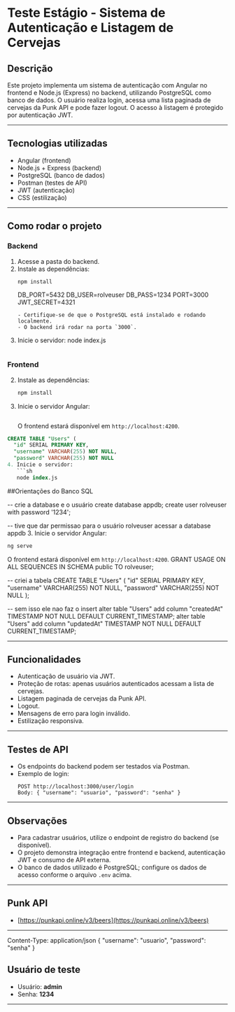
# Teste Estágio - Sistema de Autenticação e Listagem de Cervejas

## Descrição

Este projeto implementa um sistema de autenticação com Angular no frontend e Node.js (Express) no backend, utilizando PostgreSQL como banco de dados. O usuário realiza login, acessa uma lista paginada de cervejas da Punk API e pode fazer logout. O acesso à listagem é protegido por autenticação JWT.

---

## Tecnologias utilizadas

- Angular (frontend)
- Node.js + Express (backend)
- PostgreSQL (banco de dados)
- Postman (testes de API)
- JWT (autenticação)
- CSS (estilização)

---

## Como rodar o projeto

### Backend

1. Acesse a pasta do backend.
2. Instale as dependências:
   ```sh
   npm install
   ```
   DB_PORT=5432
   DB_USER=rolveuser
   DB_PASS=1234
   PORT=3000
   JWT_SECRET=4321
   ```
   - Certifique-se de que o PostgreSQL está instalado e rodando localmente.
   - O backend irá rodar na porta `3000`.

4. Inicie o servidor:
   node index.js
   ```

### Frontend

2. Instale as dependências:
   ```sh
   npm install
   ```
3. Inicie o servidor Angular:
   ```sh
   ```
   O frontend estará disponível em `http://localhost:4200`.

```sql
CREATE TABLE "Users" (
  "id" SERIAL PRIMARY KEY,
  "username" VARCHAR(255) NOT NULL,
  "password" VARCHAR(255) NOT NULL
4. Inicie o servidor:
   ```sh
   node index.js
   ```
##Orientações do Banco SQL

-- crie a database e o usuário
create database appdb;
create user rolveuser with password '1234';

-- tive que dar permissao para o usuário rolveuser acessar a database appdb
3. Inicie o servidor Angular:
   ```sh
   ng serve
   ```
   O frontend estará disponível em `http://localhost:4200`.
GRANT USAGE ON ALL SEQUENCES IN SCHEMA public TO rolveuser;

-- criei a tabela
CREATE TABLE "Users" ( 
  "id" SERIAL PRIMARY KEY, 
  "username" VARCHAR(255) NOT NULL, 
  "password" VARCHAR(255) NOT NULL 
);

-- sem isso ele nao faz o insert
alter table "Users" add column "createdAt" TIMESTAMP NOT NULL DEFAULT CURRENT_TIMESTAMP;
alter table "Users" add column "updatedAt" TIMESTAMP NOT NULL DEFAULT CURRENT_TIMESTAMP;

---

## Funcionalidades

- Autenticação de usuário via JWT.
- Proteção de rotas: apenas usuários autenticados acessam a lista de cervejas.
- Listagem paginada de cervejas da Punk API.
- Logout.
- Mensagens de erro para login inválido.
- Estilização responsiva.

---

## Testes de API

- Os endpoints do backend podem ser testados via Postman.
- Exemplo de login:
  ```
  POST http://localhost:3000/user/login
  Body: { "username": "usuario", "password": "senha" }
  ```

---

## Observações

- Para cadastrar usuários, utilize o endpoint de registro do backend (se disponível).
- O projeto demonstra integração entre frontend e backend, autenticação JWT e consumo de API externa.
- O banco de dados utilizado é PostgreSQL; configure os dados de acesso conforme o arquivo `.env` acima.

---

## Punk API

- [https://punkapi.online/v3/beers](https://punkapi.online/v3/beers)

---
  Content-Type: application/json
  {
    "username": "usuario",
    "password": "senha"
  }
## Usuário de teste

- Usuário: **admin**
- Senha: **1234**

---


